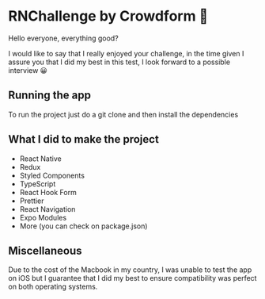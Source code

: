 
# RNChallenge by Crowdform 📶

Hello everyone, everything good? 

I would like to say that I really enjoyed your challenge, in the time given I assure you that I did my best in this test, I look forward to a possible interview 😀


## Running the app

To run the project just do a git clone and then install the dependencies


## What I did to make the project

- React Native
- Redux
- Styled Components
- TypeScript
- React Hook Form
- Prettier
- React Navigation
- Expo Modules
- More (you can check on package.json)


## Miscellaneous

Due to the cost of the Macbook in my country, I was unable to test the app on iOS but I guarantee that I did my best to ensure compatibility was perfect on both operating systems.

